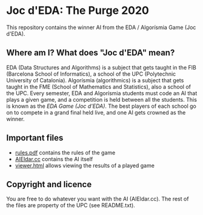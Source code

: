 # Joc d'EDA: The Purge 2020

This repository contains the winner AI from the EDA / Algorísmia Game (Joc d'EDA).


## Where am I? What does "Joc d'EDA" mean?

EDA (Data Structures and Algorithms) is a subject that gets taught in the FIB (Barcelona School of Informatics), a school of the UPC (Polytechnic University of Catalonia).
Algorísmia (algorithmics) is a subject that gets taught in the FME (School of Mathematics and Statistics), also a school of the UPC.
Every semester, EDA and Algorísmia students must code an AI that plays a given game, and a competition is held between all the students. This is known as the *EDA Game (Joc d'EDA)*.
The best players of each school go on to compete in a grand final held live, and one AI gets crowned as the winner.


## Important files

- [rules.pdf](https://github.com/p-rivero/EDA-ThePurge2020/blob/main/Docs/rules.pdf) contains the rules of the game
- [AIEldar.cc](https://github.com/p-rivero/EDA-ThePurge2020/blob/main/AIEldar.cc) contains the AI itself
- [viewer.html](https://github.com/p-rivero/EDA-ThePurge2020/blob/main/Viewer/viewer.html) allows viewing the results of a played game

## Copyright and licence
You are free to do whatever you want with the AI (AIEldar.cc). The rest of the files are property of the UPC (see README.txt).
